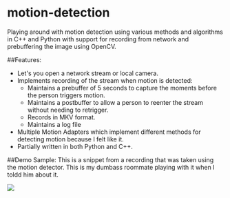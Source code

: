 motion-detection
================

Playing around with motion detection using various methods and algorithms in C++ and Python with support for recording from network and prebuffering the image using OpenCV.

##Features:
- Let's you open a network stream or local camera.
- Implements recording of the stream when motion is detected:
  - Maintains a prebuffer of 5 seconds to capture the moments before the person triggers motion.
  - Maintains a postbuffer to allow a person to reenter the stream without needing to retrigger.
  - Records in MKV format.
  - Maintains a log file
- Multiple Motion Adapters which implement different methods for detecting motion because I felt like it.
- Partially written in both Python and C++.

##Demo Sample:
This is a snippet from a recording that was taken using the motion detector. This is my dumbass roommate playing with it when I toldd him about it.

![](http://gfycat.com/BrokenGroundedAstarte)
